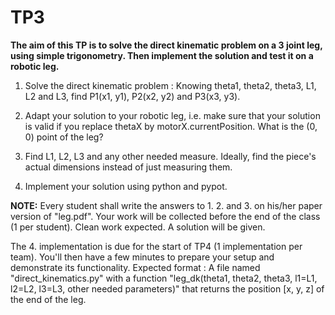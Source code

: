 # TP3

**The aim of this TP is to solve the direct kinematic problem on a 3
  joint leg, using simple trigonometry. Then implement the solution and test
  it on a robotic leg.**

1. Solve the direct kinematic problem : Knowing theta1, theta2, theta3,
L1, L2 and L3, find P1(x1, y1), P2(x2, y2) and P3(x3, y3).

2. Adapt your solution to your robotic leg, i.e. make sure that your
solution is valid if you replace thetaX by
motorX.currentPosition. What is the (0, 0) point of the leg?

3. Find L1, L2, L3 and any other needed measure. Ideally, find the piece's actual dimensions instead of just
measuring them.

4. Implement your solution using python and pypot.

**NOTE:**
Every student shall write the answers to 1. 2. and 3. on his/her paper
version of "leg.pdf". Your work will be collected before the end of
the class (1 per student). Clean work expected. A solution will be
given.

The 4. implementation is due for the start of TP4 (1 implementation
per team). You'll then have a few minutes to prepare your setup and
demonstrate its functionality. Expected format :
A file named "direct_kinematics.py" with a function "leg_dk(theta1,
theta2, theta3, l1=L1, l2=L2, l3=L3, other needed parameters)" that
returns the position [x, y, z] of the end of the leg.
